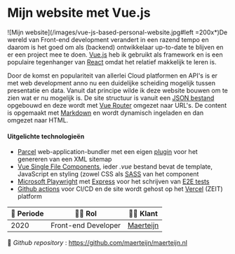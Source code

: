 # Mijn website met Vue.js

![Mijn website](/images/vue-js-based-personal-website.jpg#left =200x*)De wereld van Front-end development verandert in een razend tempo en daarom is het goed om als (backend) ontwikkelaar up-to-date te blijven en er een project mee te doen. [Vue.js](https://vuejs.org/) heb ik gebruikt als framework en is een populaire tegenhanger van [React](https://reactjs.org/) omdat het relatief makkelijk te leren is.

Door de komst en populariteit van allerlei Cloud platformen en API's is er met web development anno nu een duidelijke scheiding mogelijk tussen presentatie en data. Vanuit dat principe wilde ik deze website bouwen om te zien wat er nu mogelijk is. De site structuur is vanuit een [JSON bestand](https://github.com/maerteijn/maerteijn.nl/blob/master/static/content/site.json) opgebouwd en deze wordt met [Vue Router](https://router.vuejs.org/installation.html) omgezet naar URL's. De content is opgemaakt met [Markdown](https://www.markdownguide.org/) en wordt dynamisch ingeladen en dan omgezet naar HTML.


#### Uitgelichte technologieën
- [Parcel](https://parceljs.org/) web-application-bundler met een eigen [plugin](https://github.com/maerteijn/maerteijn.nl/blob/master/src/parcel-plugin/main.js) voor het genereren van een XML sitemap
- [Vue Single File Components](https://vuejs.org/v2/guide/single-file-components.html), ieder *.vue* bestand bevat de template, JavaScript en styling (zowel CSS als [SASS](https://sass-lang.com/) van het component
- [Microsoft Playwright](https://playwright.dev/) met [Express](https://expressjs.com/) voor het schrijven van [E2E tests](https://github.com/maerteijn/maerteijn.nl/tree/master/tests/e2e)
- [Github actions](https://github.com/maerteijn/maerteijn.nl/actions?query=workflow%3A%22maerteijn.nl+ci%22) voor CI/CD en de site wordt gehost op het [Vercel](https://vercel.com/) (ZEIT) platform

| :calendar: Periode  | :man_technologist: Rol  | :man_office_worker: Klant             |
| ------------------- | ------------------------| ------------------------------------- |
| 2020                | Front-end Developer     | [Maerteijn](https://www.maerteijn.nl) |

:link: _Github repository_ : https://github.com/maerteijn/maerteijn.nl